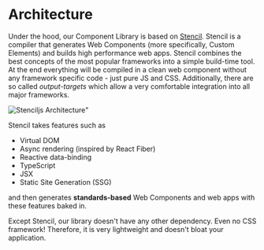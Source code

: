 # Architecture

Under the hood, our Component Library is based on [Stencil](https://stenciljs.com/). Stencil is a
compiler that generates Web Components (more specifically, Custom Elements) and builds high
performance web apps. Stencil combines the best concepts of the most popular frameworks into a
simple build-time tool. At the end everything will be compiled in a clean web component without any
framework specific code - just pure JS and CSS. Additionally, there are so called _output-targets_
which allow a very comfortable integration into all major frameworks.

![Stenciljs Architecture](/images/stenciljs_architecture.svg "Stenciljs Architecture")"

Stencil takes features such as

- Virtual DOM
- Async rendering (inspired by React Fiber)
- Reactive data-binding
- TypeScript
- JSX
- Static Site Generation (SSG)

and then generates **standards-based** Web Components and web apps with these features baked in.

Except Stencil, our library doesn't have any other dependency. Even no CSS framework! Therefore, it
is very lightweight and doesn't bloat your application.
